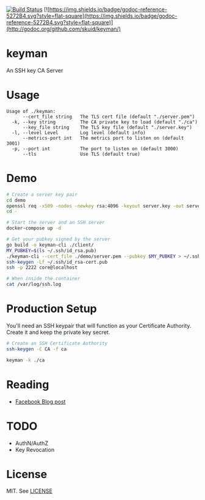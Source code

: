 [![Build Status](https://travis-ci.org/skuid/keyman.svg?branch=master)](https://travis-ci.org/skuid/keyman)
[![https://img.shields.io/badge/godoc-reference-5272B4.svg?style=flat-square](https://img.shields.io/badge/godoc-reference-5272B4.svg?style=flat-square)](http://godoc.org/github.com/skuid/keyman/)

# keyman

An SSH key CA Server

# Usage

```
Usage of ./keyman:
      --cert_file string   The TLS cert file (default "./server.pem")
  -k, --key string         The CA private key to load (default "./ca")
      --key_file string    The TLS key file (default "./server.key")
  -l, --level Level        Log level (default info)
      --metrics-port int   The metrics port to listen on (default 3001)
  -p, --port int           The port to listen on (default 3000)
      --tls                Use TLS (default true)
```

# Demo

```bash
# Create a server key pair
cd demo
openssl req -x509 -nodes -newkey rsa:4096 -keyout server.key -out server.pem -subj "/C=US/ST=Tennessee/L=Chattanooga/O=Skuid/OU=/CN=localhost"
cd -

# Start the server and an SSH server
docker-compose up -d

# Get your pubkey signed by the server
go build -o keyman-cli ./client/
MY_PUBKEY=$(ls ~/.ssh/id_rsa.pub)
./keyman-cli --cert_file ./demo/server.pem --pubkey $MY_PUBKEY > ~/.ssh/id_rsa-cert.pub
ssh-keygen -Lf ~/.ssh/id_rsa-cert.pub
ssh -p 2222 core@localhost

# When inside the container
cat /var/log/ssh.log
```

# Production Setup

You'll need an SSH keypair that will function as your Certificate Authority.
Create it and keep the private key secret.

```bash
# Create an SSH Certificate Authority
ssh-keygen -C CA -f ca

keyman -k ./ca
```

# Reading

- [Facebook Blog post](https://code.facebook.com/posts/365787980419535/scalable-and-secure-access-with-ssh/)

# TODO

- AuthN/AuthZ
- Key Revocation

# License

MIT. See [LICENSE](/LICENSE)
